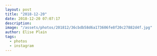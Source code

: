 ```yaml
---
layout: post
title: "2018-12-20"
date: 2018-12-20 07:07:17
description: 
image: "/assets/photos/201812/36cbdb58d6a173606fe8f20c27882d4f.jpg"
author: Elise Plain
tags: 
  - photos
  - instagram
---
```



<p></p>
